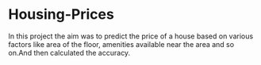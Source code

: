 # Housing-Prices

In this project the aim was to predict the price of a house based on various factors like area of the floor, amenities available near the area and so on.And then calculated the accuracy.
